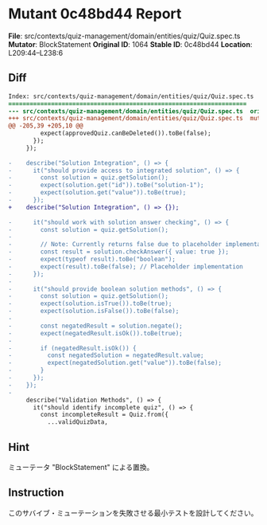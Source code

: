 # Mutant 0c48bd44 Report

**File**: src/contexts/quiz-management/domain/entities/quiz/Quiz.spec.ts
**Mutator**: BlockStatement
**Original ID**: 1064
**Stable ID**: 0c48bd44
**Location**: L209:44–L238:6

## Diff

```diff
Index: src/contexts/quiz-management/domain/entities/quiz/Quiz.spec.ts
===================================================================
--- src/contexts/quiz-management/domain/entities/quiz/Quiz.spec.ts	original
+++ src/contexts/quiz-management/domain/entities/quiz/Quiz.spec.ts	mutated #1064
@@ -205,39 +205,10 @@
         expect(approvedQuiz.canBeDeleted()).toBe(false);
       });
     });
 
-    describe("Solution Integration", () => {
-      it("should provide access to integrated solution", () => {
-        const solution = quiz.getSolution();
-        expect(solution.get("id")).toBe("solution-1");
-        expect(solution.get("value")).toBe(true);
-      });
+    describe("Solution Integration", () => {});
 
-      it("should work with solution answer checking", () => {
-        const solution = quiz.getSolution();
-
-        // Note: Currently returns false due to placeholder implementation
-        const result = solution.checkAnswer({ value: true });
-        expect(typeof result).toBe("boolean");
-        expect(result).toBe(false); // Placeholder implementation
-      });
-
-      it("should provide boolean solution methods", () => {
-        const solution = quiz.getSolution();
-        expect(solution.isTrue()).toBe(true);
-        expect(solution.isFalse()).toBe(false);
-
-        const negatedResult = solution.negate();
-        expect(negatedResult.isOk()).toBe(true);
-
-        if (negatedResult.isOk()) {
-          const negatedSolution = negatedResult.value;
-          expect(negatedSolution.get("value")).toBe(false);
-        }
-      });
-    });
-
     describe("Validation Methods", () => {
       it("should identify incomplete quiz", () => {
         const incompleteResult = Quiz.from({
           ...validQuizData,
```

## Hint

ミューテータ "BlockStatement" による置換。

## Instruction

このサバイブ・ミューテーションを失敗させる最小テストを設計してください。
